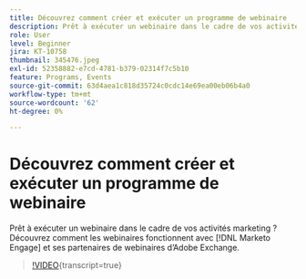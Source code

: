 ```yaml
---
title: Découvrez comment créer et exécuter un programme de webinaire
description: Prêt à exécuter un webinaire dans le cadre de vos activités marketing ? Découvrez comment les webinaires fonctionnent avec  [!DNL Marketo Engage] et ses partenaires de webinaire d’Adobe Exchange.
role: User
level: Beginner
jira: KT-10758
thumbnail: 345476.jpeg
exl-id: 52358882-e7cd-4781-b379-02314f7c5b10
feature: Programs, Events
source-git-commit: 63d4aea1c818d35724c0cdc14e69ea00eb06b4a0
workflow-type: tm+mt
source-wordcount: '62'
ht-degree: 0%

---
```


# Découvrez comment créer et exécuter un programme de webinaire

Prêt à exécuter un webinaire dans le cadre de vos activités marketing ? Découvrez comment les webinaires fonctionnent avec [!DNL Marketo Engage] et ses partenaires de webinaires d’Adobe Exchange.

>[!VIDEO](https://video.tv.adobe.com/v/345476/?quality=12&learn=on){transcript=true}
